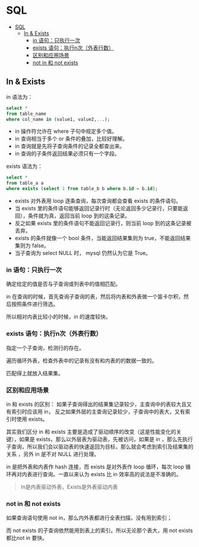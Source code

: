 # SQL
- [SQL](#sql)
  - [In \& Exists](#in--exists)
    - [in 语句：只执行一次](#in-语句只执行一次)
    - [exists 语句：执行n次（外表行数）](#exists-语句执行n次外表行数)
    - [区别和应用场景](#区别和应用场景)
    - [not in 和 not exists](#not-in-和-not-exists)

## In & Exists

in 语法为：
```SQL
select *
from table_name
where col_name in (value1, value2,...);
```
- in 操作符允许在 where 子句中规定多个值。
- in 查询相当于多个 or 条件的叠加，比较好理解。
- in 查询就是先将子查询条件的记录全都查出来。
- in 查询的子条件返回结果必须只有一个字段。

exists 语法为：
```SQL
select *
from table_a a
where exists (select 1 from table_b b where b.id = b.id);
```
- exists 对外表用 loop 逐条查询，每次查询都会查看 exists 的条件语句。
- 当 exists 里的条件语句能够返回记录行时（无论返回多少记录行，只要能返回），条件就为真，返回当前 loop 到的这条记录。
- 反之如果 exists 里的条件语句不能返回记录行，则当前 loop 到的这条记录被丢弃。
- exists 的条件就像一个 bool 条件，当能返回结果集则为 true，不能返回结果集则为 false。
- 当子查询为 select NULL 时， mysql 仍然认为它是 True。

### in 语句：只执行一次

确定给定的值是否与子查询或列表中的值相匹配。

in 在查询的时候，首先查询子查询的表，然后将内表和外表做一个笛卡尔积，然后按照条件进行筛选。

所以相对内表比较小的时候，in 的速度较快。

### exists 语句：执行n次（外表行数）

指定一个子查询，检测行的存在。

遍历循环外表，检查外表中的记录有没有和内表的的数据一致的。

匹配得上就放入结果集。

### 区别和应用场景

in 和 exists 的区别： 如果子查询得出的结果集记录较少，主查询中的表较大且又有索引时应该用 in， 反之如果外层的主查询记录较少，子查询中的表大，又有索引时使用 exists。

其实我们区分 in 和 exists 主要是造成了驱动顺序的改变（这是性能变化的关键），如果是 exists，那么以外层表为驱动表，先被访问，如果是 in ，那么先执行子查询，所以我们会以驱动表的快速返回为目标，那么就会考虑到索引及结果集的关系 ，另外 in 是不对 NULL 进行处理。

in 是把外表和内表作 hash 连接，而 exists 是对外表作 loop 循环，每次 loop 循环再对内表进行查询。一直以来认为 exists 比 in 效率高的说法是不准确的。

> In是内表驱动外表，Exists是外表驱动内表

### not in 和 not exists

如果查询语句使用 not in，那么内外表都进行全表扫描，没有用到索引；

而 not exists 的子查询依然能用到表上的索引。所以无论那个表大，用 not exists 都比not in 要快。



